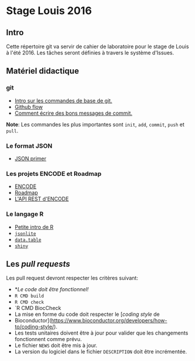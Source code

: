 # Stage Louis 2016

## Intro

Cette répertoire git va servir de cahier de laboratoire pour le stage de Louis
à l'été 2016. Les tâches seront définies à travers le système d'Issues.

## Matériel didactique

### git

* [Intro sur les commandes de base de git.](https://rogerdudler.github.io/git-guide/)
* [Github flow](https://guides.github.com/introduction/flow/)
* [Comment écrire des bons messages de commit.](http://chris.beams.io/posts/git-commit/)

**Note**: Les commandes les plus importantes sont `init`, `add`, `commit`, `push` et `pull`.

### Le format JSON

* [JSON primer](http://guide.couchdb.org/draft/json.html)

### Les projets ENCODE et Roadmap

* [ENCODE](http://www.nature.com/nature/journal/v489/n7414/abs/nature11247.html)
* [Roadmap](http://www.nature.com/nbt/journal/v28/n10/abs/nbt1010-1045.html)
* [L'API REST d'ENCODE](https://www.encodeproject.org/help/rest-api/)

### Le langage R

* [Petite intro de R](https://cran.r-project.org/doc/contrib/Torfs+Brauer-Short-R-Intro.pdf)
* [`jsonlite`](https://cran.r-project.org/web/packages/jsonlite/index.html)
* [`data.table`](https://github.com/Rdatatable/data.table/wiki)
* [`shiny`](https://github.com/CharlesJB/Stage_Louis_2016/shiny.rstudio.com)

## Les *pull requests*

Les pull request devront respecter les critères suivant:
* **Le code doit être fonctionnel!*
 * `R CMD build`
 * `R CMD check`
 * `R CMD BiocCheck
* La mise en forme du code doit respecter le [*coding style* de
* Bioconductor](https://www.bioconductor.org/developers/how-to/coding-style/).
* Les tests unitaires doivent être à jour pour valider que les changements
  fonctionnent comme prévu.
* Le fichier `NEWS` doit être mis à jour.
* La version du logiciel dans le fichier `DESCRIPTION` doit être incrémentée.
